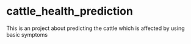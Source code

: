 # cattle_health_prediction
This is an project about predicting the cattle which is affected by using basic symptoms
